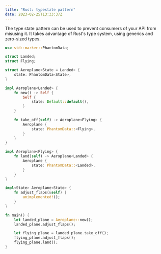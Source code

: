 ```yaml
---
title: "Rust: typestate pattern"
date: 2023-02-25T13:33:37Z
---
```


The type state pattern can be used to prevent consumers of your API from misusing it. 
It takes advantage of Rust's type system, using generics and zero-sized types.

```rust
use std::marker::PhantomData;

struct Landed;
struct Flying;

struct Aeroplane<State = Landed> {
    state: PhantomData<State>,
}

impl Aeroplane<Landed> {
    fn new() -> Self {
        Self {
            state: Default::default(),
        }
    }

    fn take_off(self) -> Aeroplane<Flying> {
        Aeroplane {
            state: PhantomData::<Flying>,
        }
    }
}

impl Aeroplane<Flying> {
    fn land(self) -> Aeroplane<Landed> {
        Aeroplane {
            state: PhantomData::<Landed>,
        }
    }
}

impl<State> Aeroplane<State> {
    fn adjust_flaps(&self) {
        unimplemented!();
    }
}

fn main() {
    let landed_plane = Aeroplane::new();
    landed_plane.adjust_flaps();

    let flying_plane = landed_plane.take_off();
    flying_plane.adjust_flaps();
    flying_plane.land();
}
```
